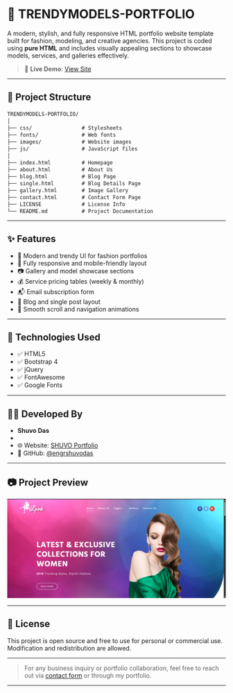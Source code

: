 # 💃 TRENDYMODELS-PORTFOLIO

A modern, stylish, and fully responsive HTML portfolio website template built for fashion, modeling, and creative agencies. This project is coded using **pure HTML** and includes visually appealing sections to showcase models, services, and galleries effectively.

> 🔗 **Live Demo**: [View Site](https://engrshuvodas.github.io/TrendyModels-Portfolio/)

---

## 📁 Project Structure

```
TRENDYMODELS-PORTFOLIO/
│
├── css/                # Stylesheets
├── fonts/              # Web fonts
├── images/             # Website images
├── js/                 # JavaScript files
│
├── index.html          # Homepage
├── about.html          # About Us
├── blog.html           # Blog Page
├── single.html         # Blog Details Page
├── gallery.html        # Image Gallery
├── contact.html        # Contact Form Page
├── LICENSE             # License Info
└── README.md           # Project Documentation
```

---

## ✨ Features

- 🎨 Modern and trendy UI for fashion portfolios  
- 📱 Fully responsive and mobile-friendly layout  
- 📷 Gallery and model showcase sections  
- 💰 Service pricing tables (weekly & monthly)  
- 📬 Email subscription form  
- 💬 Blog and single post layout  
- 📌 Smooth scroll and navigation animations  

---

## 🔧 Technologies Used

- ✅ HTML5  
- ✅ Bootstrap 4  
- ✅ jQuery  
- ✅ FontAwesome  
- ✅ Google Fonts  

---

## 👨‍💻 Developed By

- **Shuvo Das**
- <li>🌐 Website: <a href="https://engrshuvodas.github.io/SHUVO-_portfolio/" target="_blank">SHUVO Portfolio</a></li>
- 💼 GitHub: [@engrshuvodas](https://github.com/engrshuvodas)

---

## 📷 Project Preview

![Website Preview](./preview.png)

---

## 📃 License

This project is open source and free to use for personal or commercial use. Modification and redistribution are allowed.

---

> For any business inquiry or portfolio collaboration, feel free to reach out via [contact form](https://engrshuvodas.github.io/Submit-Text-to-Shuvo/) or through my portfolio.

---
